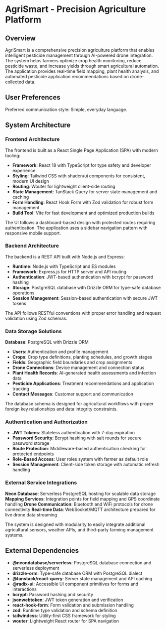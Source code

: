 # AgriSmart - Precision Agriculture Platform

## Overview

AgriSmart is a comprehensive precision agriculture platform that enables intelligent pesticide management through AI-powered drone integration. The system helps farmers optimize crop health monitoring, reduce pesticide waste, and increase yields through smart agricultural automation. The application provides real-time field mapping, plant health analysis, and automated pesticide application recommendations based on drone-collected data.

## User Preferences

Preferred communication style: Simple, everyday language.

## System Architecture

### Frontend Architecture

The frontend is built as a React Single Page Application (SPA) with modern tooling:

- **Framework**: React 18 with TypeScript for type safety and developer experience
- **Styling**: Tailwind CSS with shadcn/ui components for consistent, modern UI design
- **Routing**: Wouter for lightweight client-side routing
- **State Management**: TanStack Query for server state management and caching
- **Form Handling**: React Hook Form with Zod validation for robust form management
- **Build Tool**: Vite for fast development and optimized production builds

The UI follows a dashboard-based design with protected routes requiring authentication. The application uses a sidebar navigation pattern with responsive mobile support.

### Backend Architecture

The backend is a REST API built with Node.js and Express:

- **Runtime**: Node.js with TypeScript and ES modules
- **Framework**: Express.js for HTTP server and API routing
- **Authentication**: JWT-based authentication with bcrypt for password hashing
- **Storage**: PostgreSQL database with Drizzle ORM for type-safe database operations
- **Session Management**: Session-based authentication with secure JWT tokens

The API follows RESTful conventions with proper error handling and request validation using Zod schemas.

### Data Storage Solutions

**Database**: PostgreSQL with Drizzle ORM
- **Users**: Authentication and profile management
- **Crops**: Crop type definitions, planting schedules, and growth stages
- **Fields**: Geographic field boundaries and crop assignments
- **Drone Connections**: Device management and connection status
- **Plant Health Records**: AI-generated health assessments and infection data
- **Pesticide Applications**: Treatment recommendations and application tracking
- **Contact Messages**: Customer support and communication

The database schema is designed for agricultural workflows with proper foreign key relationships and data integrity constraints.

### Authentication and Authorization

- **JWT Tokens**: Stateless authentication with 7-day expiration
- **Password Security**: Bcrypt hashing with salt rounds for secure password storage
- **Route Protection**: Middleware-based authentication checking for protected endpoints
- **Role-Based Access**: User roles system with farmer as default role
- **Session Management**: Client-side token storage with automatic refresh handling

### External Service Integrations

**Neon Database**: Serverless PostgreSQL hosting for scalable data storage
**Mapping Services**: Integration points for field mapping and GPS coordinate handling
**Drone Communication**: Bluetooth and WiFi protocols for drone connectivity
**Real-time Data**: WebSocket/MQTT architecture prepared for live drone data streaming

The system is designed with modularity to easily integrate additional agricultural sensors, weather APIs, and third-party farming management systems.

## External Dependencies

- **@neondatabase/serverless**: PostgreSQL database connection and serverless deployment
- **drizzle-orm**: Type-safe database ORM with PostgreSQL dialect
- **@tanstack/react-query**: Server state management and API caching
- **@radix-ui**: Accessible UI component primitives for forms and interactions
- **bcrypt**: Password hashing and security
- **jsonwebtoken**: JWT token generation and verification
- **react-hook-form**: Form validation and submission handling
- **zod**: Runtime type validation and schema definition
- **tailwindcss**: Utility-first CSS framework for styling
- **wouter**: Lightweight React router for SPA navigation